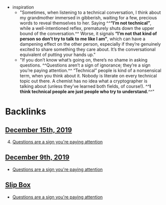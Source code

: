 - inspiration
    - "Sometimes, when listening to a technical conversation, I think about my grandmother immersed in gibberish, waiting for a few, precious words to reveal themselves to her. Saying ^^__“I’m not technical”__, while a well-intentioned reflex, prematurely shuts down the upper bound of the conversation.^^ Worse, it signals __“I’m not that kind of person so don’t try to talk to me like I am”__, which can have a dampening effect on the other person, especially if they’re genuinely excited to share something they care about. It’s the conversational equivalent of putting your hands up."
    - "If you don’t know what’s going on, there’s no shame in asking questions. ^^Questions aren’t a sign of ignorance; they’re a sign you’re paying attention.^^ “Technical” people is kind of a nonsensical term, when you think about it. Nobody is literate on every technical topic out there. A chemist has no idea what a cryptographer is talking about (unless they’ve learned both fields, of course!). ^^**I think technical people are just people who try to understand.**^^"

# Backlinks
## [December 15th, 2019](<December 15th, 2019.md>)
4. [Questions are a sign you're paying attention](<Questions are a sign you're paying attention.md>)

## [December 9th, 2019](<December 9th, 2019.md>)
- [Questions are a sign you're paying attention](<Questions are a sign you're paying attention.md>)

## [Slip Box](<Slip Box.md>)
- [Questions are a sign you're paying attention](<Questions are a sign you're paying attention.md>)


